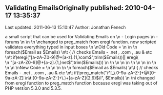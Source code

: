 ## Validating EmailsOriginally published: 2010-04-17 13:35:37 
Last updated: 2011-06-13 15:10:47 
Author: Jonathan Fenech 
 
a small script that can be used for Validating Emails on \n - Login pages\n - forums \n\n\n\nchanged to preg_match from eregi function. now scripted validates everything typed in input boxes \n\nOld Code = \n\n\n           foreach($Email as $Emails)\n\t   { // checks Emails - .net , .com , .au  & etc\n\t   if(eregi("[a-zA-Z0-9]@+[a-z].{1,}com$",trim($Emails))|| eregi(            \n           "[a-zA-Z0-9]@+[a-z].{1,}net$",trim($Emails)))\n\n\n\n\n\n\n\n\n\n\n\n\nNew Code = \n\n\n\n\n           foreach($Email as $Emails)\n\t   { // checks Emails - .net , .com , .au  & etc\n\t   if(!preg_match("/^[_\\.0-9a-zA-Z-]+@([0-9a-zA-Z]\n\t   [0-9a-zA-Z-]+\\.)+[a-zA-Z]{2,6}$/i", $Emails))\n\ni changed from eregi function to preg_match function because eregi was taking out of PHP version 5.3.0 and 5.3.5.